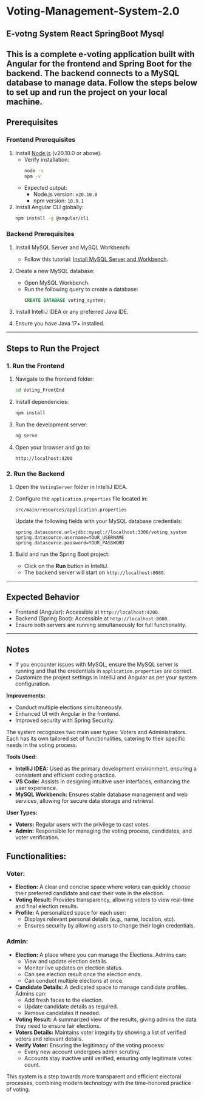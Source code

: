 # Voting-Management-System-2.0

E-votng System React SpringBoot Mysql
---


This is a complete e-voting application built with Angular for the frontend and Spring Boot for the backend. The backend connects to a MySQL database to manage data. Follow the steps below to set up and run the project on your local machine.
---

## Prerequisites

### Frontend Prerequisites
1. Install [Node.js](https://nodejs.org/) (v20.10.0 or above).
   - Verify installation:
     ```bash
     node -v
     npm -v
     ```
   - Expected output:
     - Node.js version: `v20.10.0`
     - npm version: `10.9.1`
2. Install Angular CLI globally:
   ```bash
   npm install -g @angular/cli
   ```

### Backend Prerequisites
1. Install MySQL Server and MySQL Workbench:
   - Follow this tutorial: [Install MySQL Server and Workbench](https://youtu.be/YSOY_NyOg40?si=DsszBShtN1j7BHl9).
2. Create a new MySQL database:
   - Open MySQL Workbench.
   - Run the following query to create a database:
     ```sql
     CREATE DATABASE voting_system;
     ```

3. Install IntelliJ IDEA or any preferred Java IDE.
4. Ensure you have Java 17+ installed.

---

## Steps to Run the Project

### 1. Run the Frontend
1. Navigate to the frontend folder:
   ```bash
   cd Voting_FrontEnd
   ```

2. Install dependencies:
   ```bash
   npm install
   ```

3. Run the development server:
   ```bash
   ng serve
   ```

4. Open your browser and go to:
   ```
   http://localhost:4200
   ```


### 2. Run the Backend
1. Open the `VotingServer` folder in IntelliJ IDEA.
2. Configure the `application.properties` file located in:
   ```
   src/main/resources/application.properties
   ```
   Update the following fields with your MySQL database credentials:
   ```properties
   spring.datasource.url=jdbc:mysql://localhost:3306/voting_system
   spring.datasource.username=YOUR_USERNAME
   spring.datasource.password=YOUR_PASSWORD
   ```

3. Build and run the Spring Boot project:
   - Click on the **Run** button in IntelliJ.
   - The backend server will start on `http://localhost:8080`.

---

## Expected Behavior
- Frontend (Angular): Accessible at `http://localhost:4200`.
- Backend (Spring Boot): Accessible at `http://localhost:8080`.
- Ensure both servers are running simultaneously for full functionality.

---

## Notes
- If you encounter issues with MySQL, ensure the MySQL server is running and that the credentials in `application.properties` are correct.
- Customize the project settings in IntelliJ and Angular as per your system configuration.




**Improvements:**
- Conduct multiple elections simultaneously.
- Enhanced UI with Angular in the frontend.
- Improved security with Spring Security.

The system recognizes two main user types: Voters and Administrators. Each has its own tailored set of functionalities, catering to their specific needs in the voting process.

**Tools Used:**
- **IntelliJ IDEA:** Used as the primary development environment, ensuring a consistent and efficient coding practice.
- **VS Code:** Assists in designing intuitive user interfaces, enhancing the user experience.
- **MySQL Workbench:** Ensures stable database management and web services, allowing for secure data storage and retrieval.


**User Types:**
- **Voters:** Regular users with the privilege to cast votes.
- **Admin:** Responsible for managing the voting process, candidates, and voter verification.

## Functionalities:</br>

### Voter:
- **Election:** A clear and concise space where voters can quickly choose their preferred candidate and cast their vote in the election.
- **Voting Result:** Provides transparency, allowing voters to view real-time and final election results.
- **Profile:** A personalized space for each user:
  - Displays relevant personal details (e.g., name, location, etc).
  - Ensures security by allowing users to change their login credentials.

### Admin:
- **Election:** A place where you can manage the Elections. Admins can:
  - View and update election details.
  - Monitor live updates on election status.
  - Can see election result once the election ends.
  - Can conduct multiple elections at once.
- **Candidate Details:** A dedicated space to manage candidate profiles. Admins can:
  - Add fresh faces to the election.
  - Update candidate details as required.
  - Remove candidates if needed.
- **Voting Result:** A summarized view of the results, giving admins the data they need to ensure fair elections.
- **Voters Details:** Maintains voter integrity by showing a list of verified voters and relevant details.
- **Verify Voter:** Ensuring the legitimacy of the voting process:
  - Every new account undergoes admin scrutiny.
  - Accounts stay inactive until verified, ensuring only legitimate votes count.


This system is a step towards more transparent and efficient electoral processes, combining modern technology with the time-honored practice of voting.
